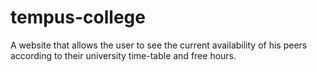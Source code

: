 # tempus-college
A website that allows the user to see the current availability of his peers according to their university time-table and free hours.
